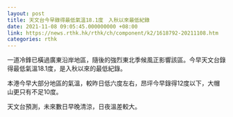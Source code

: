 ```yaml
---
layout: post
title: 天文台今早錄得最低氣溫18.1度　入秋以來最低紀錄
date: 2021-11-08 09:05:45.000000000 +08:00
link: https://news.rthk.hk/rthk/ch/component/k2/1618792-20211108.htm
categories: rthk
---
```


一道冷鋒已橫過廣東沿岸地區，隨後的強烈東北季候風正影響該區。今早天文台錄得最低氣溫18.1度，是入秋以來的最低紀錄。

本港今早大部分地區的氣溫，較昨日低六度左右，昂坪今早錄得12度以下，大帽山更只有不足10度。

天文台預測，未來數日早晚清涼，日夜溫差較大。

